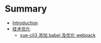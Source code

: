 # Summary

- [Introduction](README.md)
- [技术优化](project/README.md)
  - [vue-cli3 添加 babel 及优化 webpack](project/中台环境配置优化.md)
